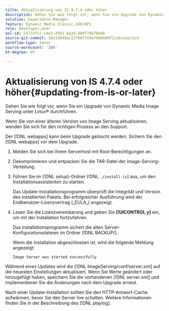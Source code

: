 ```yaml
---
title: Aktualisierung von IS 4.7.4 oder höher
description: Gehen Sie wie folgt vor, wenn Sie ein Upgrade von Dynamic Media Image Serving unter Linux® durchführen.
solution: Experience Manager
feature: Dynamic Media Classic,SDK/API
role: Developer,User
exl-id: 54733fcc-c4e3-4501-8a3d-000778678bdb
source-git-commit: 3be1d948ac22f907169ef09b509f1cebceaec5c4
workflow-type: tm+mt
source-wordcount: '206'
ht-degree: 0%

---
```


# Aktualisierung von IS 4.7.4 oder höher{#updating-from-is-or-later}

Gehen Sie wie folgt vor, wenn Sie ein Upgrade von Dynamic Media Image Serving unter Linux® durchführen.

Wenn Sie von einer älteren Version von Image Serving aktualisieren, wenden Sie sich für den richtigen Prozess an den Support.

Der [!DNL webapps] kann beim Upgrade gelöscht werden. Sichern Sie den [!DNL webapps] vor dem Upgrade.

1. Melden Sie sich bei Ihrem Serverhost mit Root-Berechtigungen an.
1. Dekomprimieren und entpacken Sie die TAR-Datei der Image-Serving-Verteilung.
1. Führen Sie im [!DNL setup]-Ordner [!DNL `./install-is`] aus, um den Installationsassistenten zu starten.

   Das Update-Installationsprogramm überprüft die Integrität und Version des installierten Pakets. Bei erfolgreicher Ausführung wird der Endbenutzer-Lizenzvertrag („EULA„) angezeigt.
1. Lesen Sie die Lizenzvereinbarung und geben Sie **[!UICONTROL y]** ein, um mit der Installation fortzufahren.

   Das Installationsprogramm sichert die alten Server-Konfigurationsdateien im Ordner [!DNL BACKUP/] .

   Wenn die Installation abgeschlossen ist, wird die folgende Meldung angezeigt:

   `Image Server was started successfully`

Während eines Updates wird die [!DNL ImageServing/conf/server.xml] auf die neuesten Einstellungen aktualisiert. Wenn Sie Werte geändert oder hinzugefügt haben, speichern Sie die vorhandenen [!DNL server.xml] und implementieren Sie die Änderungen nach dem Upgrade erneut.

Nach einer Update-Installation sollten Sie den HTTP-Antwort-Cache aufwärmen, bevor Sie den Server live schalten. Weitere Informationen finden Sie in der Beschreibung des [!DNL playlog].

